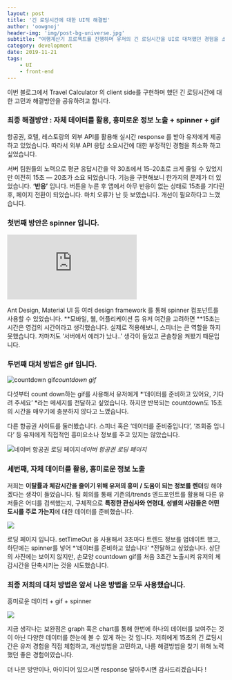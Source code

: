 ```yaml
---
layout: post
title: '긴 로딩시간에 대한 UI적 해결법'
author: 'oowgnoj'
header-img: 'img/post-bg-universe.jpg'
subtitle: "여행계산기 프로젝트를 진행하며 유저의 긴 로딩시간을 UI로 대처했던 경험을 소개합니다. skeleton, spinner, gif 이미지를 사용해 '저희는 쉬지않고 계산하고 있습니다'를 강조하고 싶었습니다."
category: development
date: 2019-11-21
tags:
    - UI
    - front-end
---
```


이번 블로그에서 Travel Calculator 의 client side를 구현하며 했던 긴 로딩시간에 대한 고민과 해결방안을 공유하려고 합니다.

### 최종 해결방안 : 자체 데이터를 활용, 흥미로운 정보 노출 + spinner + gif

항공권, 호텔, 레스토랑의 외부 API를 활용해 실시간 response 를 받아 유저에게 제공하고 있었습니다. 따라서 외부 API 응답 소요시간에 대한 부정적인 경험을 최소화 하고싶었습니다.

서버 팀원들의 노력으로 평균 응답시간을 약 30초에서 15–20초로 크게 줄일 수 있었지만 여전히 15초 — 20초가 소요 되었습니다. 기능을 구현해보니 한가지의 문제가 더 있었습니다. **‘반응’** 입니다. 버튼을 누른 후 앱에서 아무 반응이 없는 상태로 15초를 기다린 후, 페이지 전환이 되었습니다. 마치 오류가 난 듯 보였습니다. 개선이 필요하다고 느꼈습니다.

### 첫번째 방안은 spinner 입니다.

<iframe src="https://medium.com/media/6c836fec74e9c0217634397b2e5e8622" frameborder=0></iframe>

Ant Design, Material UI 등 여러 design framework 를 통해 spinner 컴포넌트를 사용할 수 있었습니다. **모바일, 웹, 어플리케이션 등 유저 여건을 고려하면 **15초는 시간은 영겁의 시간이라고 생각했습니다. 실제로 적용해보니, 스피너는 큰 역할을 하지 못했습니다. 저마저도 ‘서버에서 에러가 났나..’ 생각이 들었고 콘솔창을 켜봤기 때문입니다.

### 두번째 대처 방법은 gif 입니다.

![countdown gif](https://cdn-images-1.medium.com/max/2000/1*UazJaqHlmjrTg1_alpSKNw.gif)_countdown gif_

다섯부터 count down하는 gif를 사용해서 유저에게 *‘데이터를 준비하고 있어요, 기다려 주세요’ *라는 메세지를 전달하고 싶었습니다. 하지만 반복되는 countdown도 15초의 시간을 매우기에 충분하지 않다고 느꼈습니다.

다른 항공권 사이트를 둘러봤습니다. 스피너 혹은 ‘데이터를 준비중입니다’, ‘조회중 입니다’ 등 유저에게 직접적인 흥미요소나 정보를 주고 있지는 않았습니다.

![네이버 항공권 로딩 페이지](https://cdn-images-1.medium.com/max/2000/1*uMONdHHJ2IYGp1OcUZWImQ.png)_네이버 항공권 로딩 페이지_

### 세번째, 자체 데이터를 활용, 흥미로운 정보 노출

저희는 **이탈률과 체감시간을 줄이기 위해 유저의 흥미 / 도움이 되는 정보를 렌더**링 해야겠다는 생각이 들었습니다. 팀 회의를 통해 기존의/trends 엔드포인트를 활용해 다른 유저들은 어디를 검색했는지, 구체적으로 **특정한 관심사와 연령대, 성별의 사람들은 어떤 도시를 주로 가는지**에 대한 데이터를 준비했습니다.

![](https://cdn-images-1.medium.com/max/2000/1*SpDMiS4o2KTFZCqNTvXuhw.png)

로딩 페이지 입니다. setTimeOut 을 사용해서 3초마다 트렌드 정보를 업데이트 했고, 하단에는 spinner를 넣어 *‘데이터를 준비하고 있습니다' *전달하고 싶었습니다. 상단의 사진에는 보이지 않지만, 손모양 countdown gif를 처음 3초간 노출시켜 유저의 체감시간을 단축시키는 것을 시도했습니다.

### 최종 저희의 대처 방법은 앞서 나온 방법을 모두 사용했습니다.

흥미로운 데이터 + gif + spinner

![](https://cdn-images-1.medium.com/max/2160/1*FyqUsbR0iYG2CJ3y-wQi9Q.gif)

지금 생각나는 보완점은 graph 혹은 chart를 통해 한번에 하나의 데이터를 보여주는 것이 아닌 다양한 데이터를 한눈에 볼 수 있게 하는 것 입니다. 저희에게 15초의 긴 로딩시간은 유저 경험을 직접 체험하고, 개선방법을 고민하고, 나름 해결방법을 찾기 위해 노력했던 좋은 경험이였습니다.

더 나은 방안이나, 아이디어 있으시면 response 달아주시면 감사드리겠습니다 !
